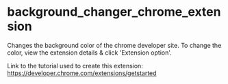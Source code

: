 # background_changer_chrome_extension
Changes the background color of the chrome developer site.
To change the color, view the extension details & click 'Extension option'.

Link to the tutorial used to create this extension: https://developer.chrome.com/extensions/getstarted
